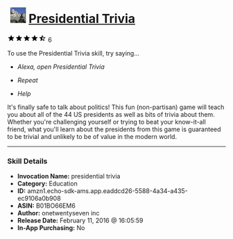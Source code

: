 # &nbsp;<img src="skill_icon" alt="Presidential Trivia icon" width="36"> [Presidential Trivia](http://alexa.amazon.com/#skills/amzn1.echo-sdk-ams.app.eaddcd26-5588-4a34-a435-ec9106a0b908)
![4.2 stars](../../images/ic_star_black_18dp_1x.png)![4.2 stars](../../images/ic_star_black_18dp_1x.png)![4.2 stars](../../images/ic_star_black_18dp_1x.png)![4.2 stars](../../images/ic_star_black_18dp_1x.png)![4.2 stars](../../images/ic_star_half_black_18dp_1x.png) 6

To use the Presidential Trivia skill, try saying...

* *Alexa, open Presidential Trivia*

* *Repeat*

* *Help*

It's finally safe to talk about politics! This fun (non-partisan) game will teach you about all of the 44 US presidents as well as bits of trivia about them. Whether you're challenging yourself or trying to beat your know-it-all friend, what you'll learn about the presidents from this game is guaranteed to be trivial and unlikely to be of value in the modern world.

***

### Skill Details

* **Invocation Name:** presidential trivia
* **Category:** Education
* **ID:** amzn1.echo-sdk-ams.app.eaddcd26-5588-4a34-a435-ec9106a0b908
* **ASIN:** B01BO66EM6
* **Author:** onetwentyseven inc
* **Release Date:** February 11, 2016 @ 16:05:59
* **In-App Purchasing:** No
